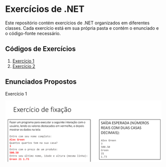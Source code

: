 # Exercícios de .NET

Este repositório contém exercícios de .NET organizados em diferentes classes. Cada exercício está em sua própria pasta e contém o enunciado e o código-fonte necessário.

## Códigos de Exercícios

1. [Exercício 1](./ConsoleApp1/ExercicioAula1.cs)
2. [Exercício 2](./Exercicio2)

## Enunciados Propostos

Exercício 1

![Diagrama do Exercício 1](./Image/exe1.png)
